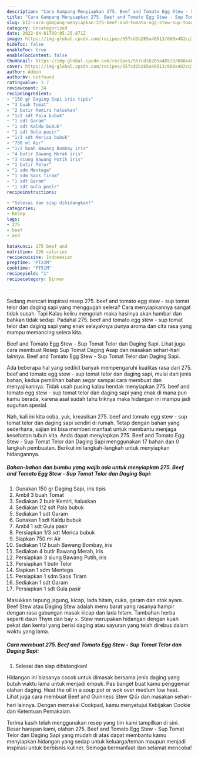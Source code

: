 ```yaml
---
description: "Cara Gampang Menyiapkan 275. Beef and Tomato Egg Stew - Sup Tomat Telor dan Daging Sapi yang Enak, Buat Buka Puasa Lezat"
title: "Cara Gampang Menyiapkan 275. Beef and Tomato Egg Stew - Sup Tomat Telor dan Daging Sapi yang Enak, Buat Buka Puasa Lezat"
slug: 612-cara-gampang-menyiapkan-275-beef-and-tomato-egg-stew-sup-tomat-telor-dan-daging-sapi-yang-enak-buat-buka-puasa-lezat
category: Uncategorized
date: 2022-04-01T09:05:25.871Z
image: https://img-global.cpcdn.com/recipes/557cd1b265a48513/680x482cq70/275-beef-and-tomato-egg-stew-sup-tomat-telor-dan-daging-sapi-foto-resep-utama.jpg
hideToc: false
enableToc: true
enableTocContent: false
thumbnail: https://img-global.cpcdn.com/recipes/557cd1b265a48513/680x482cq70/275-beef-and-tomato-egg-stew-sup-tomat-telor-dan-daging-sapi-foto-resep-utama.jpg
cover: https://img-global.cpcdn.com/recipes/557cd1b265a48513/680x482cq70/275-beef-and-tomato-egg-stew-sup-tomat-telor-dan-daging-sapi-foto-resep-utama.jpg
author: Admin
authorAv: notfound
ratingvalue: 3.7
reviewcount: 24
recipeingredient:
- "150 gr Daging Sapi iris tipis"
- "3 buah Tomat"
- "2 butir Kemiri haluskan"
- "1/2 sdt Pala bubuk"
- "1 sdt Garam"
- "1 sdt Kaldu bubuk"
- "1 sdt Gula pasir"
- "1/3 sdt Merica bubuk"
- "750 ml Air"
- "1/2 buah Bawang Bombay iris"
- "4 butir Bawang Merah iris"
- "3 siung Bawang Putih iris"
- "1 butir Telor"
- "1 sdm Mentega"
- "1 sdm Saos Tiram"
- "1 sdt Garam"
- "1 sdt Gula pasir"
recipeinstructions:

- "Selesai dan siap dihidangkan!"
categories:
- Resep
tags:
- 275
- beef
- and

katakunci: 275 beef and 
nutrition: 226 calories
recipecuisine: Indonesian
preptime: "PT22M"
cooktime: "PT51M"
recipeyield: "1"
recipecategory: Dinner

---
```



Sedang mencari inspirasi resep 275. beef and tomato egg stew - sup tomat telor dan daging sapi yang menggugah selera? Cara menyiapkannya sangat tidak susah. Tapi Kalau keliru mengolah maka hasilnya akan hambar dan bahkan tidak sedap. Padahal 275. beef and tomato egg stew - sup tomat telor dan daging sapi yang enak selayaknya punya aroma dan cita rasa yang mampu memancing selera kita.


Beef and Tomato Egg Stew - Sup Tomat Telor dan Daging Sapi. Lihat juga cara membuat Resep Sup Tomat Daging Asap dan masakan sehari-hari lainnya. Beef and Tomato Egg Stew - Sup Tomat Telor dan Daging Sapi.

Ada beberapa hal yang sedikit banyak mempengaruhi kualitas rasa dari 275. beef and tomato egg stew - sup tomat telor dan daging sapi, mulai dari jenis bahan, kedua pemilihan bahan segar sampai cara membuat dan menyajikannya. Tidak usah pusing kalau hendak menyiapkan 275. beef and tomato egg stew - sup tomat telor dan daging sapi yang enak di mana pun kamu berada, karena asal sudah tahu triknya maka hidangan ini mampu jadi suguhan spesial.


Nah, kali ini kita coba, yuk, kreasikan 275. beef and tomato egg stew - sup tomat telor dan daging sapi sendiri di rumah. Tetap dengan bahan yang sederhana, sajian ini bisa memberi manfaat untuk membantu menjaga kesehatan tubuh kita. Anda dapat menyiapkan 275. Beef and Tomato Egg Stew - Sup Tomat Telor dan Daging Sapi menggunakan 17 bahan dan 0 langkah pembuatan. Berikut ini langkah-langkah untuk menyiapkan hidangannya.

<!--inarticleads1-->

##### Bahan-bahan dan bumbu yang wajib ada untuk menyiapkan 275. Beef and Tomato Egg Stew - Sup Tomat Telor dan Daging Sapi:

1. Gunakan 150 gr Daging Sapi, iris tipis
1. Ambil 3 buah Tomat
1. Sediakan 2 butir Kemiri, haluskan
1. Sediakan 1/2 sdt Pala bubuk
1. Sediakan 1 sdt Garam
1. Gunakan 1 sdt Kaldu bubuk
1. Ambil 1 sdt Gula pasir
1. Persiapkan 1/3 sdt Merica bubuk
1. Siapkan 750 ml Air
1. Sediakan 1/2 buah Bawang Bombay, iris
1. Sediakan 4 butir Bawang Merah, iris
1. Persiapkan 3 siung Bawang Putih, iris
1. Persiapkan 1 butir Telor
1. Siapkan 1 sdm Mentega
1. Persiapkan 1 sdm Saos Tiram
1. Sediakan 1 sdt Garam
1. Persiapkan 1 sdt Gula pasir


Masukkan tepung jagung, kicap, lada hitam, cuka, garam dan stok ayam. Beef Stew atau Daging Stew adalah menu barat yang rasanya hampir dengan rasa gabungan masak kicap dan lada hitam. Tambahan herba seperti daun Thym dan bay ×. Stew merupakan hidangan dengan kuah pekat dan kental yang berisi daging atau sayuran yang telah direbus dalam waktu yang lama. 

<!--inarticleads2-->

##### Cara membuat 275. Beef and Tomato Egg Stew - Sup Tomat Telor dan Daging Sapi:


1. Selesai dan siap dihidangkan!

Hidangan ini biasanya cocok untuk dimasak bersama jenis daging yang butuh waktu lama untuk menjadi empuk. Pas banget buat kamu penggemar olahan daging. Heat the oil in a soup pot or wok over medium low heat. Lihat juga cara membuat Beef and Guinness Stew 😋👍 dan masakan sehari-hari lainnya. Dengan memakai Cookpad, kamu menyetujui Kebijakan Cookie dan Ketentuan Pemakaian. 

Terima kasih telah menggunakan resep yang tim kami tampilkan di sini. Besar harapan kami, olahan 275. Beef and Tomato Egg Stew - Sup Tomat Telor dan Daging Sapi yang mudah di atas dapat membantu kamu menyiapkan hidangan yang sedap untuk keluarga/teman maupun menjadi inspirasi untuk berbisnis kuliner. Semoga bermanfaat dan selamat mencoba!
